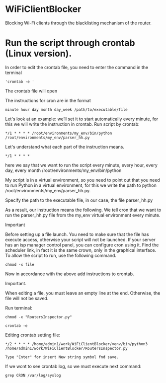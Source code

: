 # WiFiClientBlocker
Blocking Wi-Fi clients through the blacklisting mechanism of the router.


# Run the script through crontab (Linux version).

In order to edit the crontab file, you need to enter the command in the terminal

    'crontab -e '

The crontab file will open

The instructions for cron are in the format

    minute hour day month day_week /path/to/executable/file

Let's look at an example: we’ll set it to start automatically every minute, for this we will write the instruction 
in crontab. Run script by crontab:

    */1 * * * * /root/environments/my_env/bin/python /root/environments/my_env/parser_hh.py

Let's understand what each part of the instruction means.

    */1 * * * *
    
here we say that we want to run the script every minute, every hour, every day, every month
/root/environments/my_env/bin/python

My script is in a virtual environment, so you need to point out that you need to run Python in a virtual environment,
for this we write the path to python /root/environments/my_env/parser_hh.py.

Specify the path to the executable file, in our case, the file parser_hh.py

As a result, our instruction means the following. We tell cron that we want to run the parser_hh.py file from 
the my_env virtual environment every minute.


Important

Before setting up a file launch. You need to make sure that the file has execute access, otherwise your script 
will not be launched. If your server has an isp manager control panel, you can configure cron using it. 
Find the scheduler link, in fact it is the same crown, only in the graphical interface. 
To allow the script to run, use the following command.

    chmod -x file

Now in accordance with the above add instructions to crontab.

Important.

When editing a file, you must leave an empty line at the end. Otherwise, the file will not be saved.

Run terminal:

    chmod -x "RoutersInspector.py"

    crontab -e


Editing crontab setting file: 
       
    */2 * * * * /home/admin1/work/WiFiClientBlocker/venv/bin/python3 /home/admin1/work/WiFiClientBlocker/RoutersInspector.py

    Type "Enter" for insert New string symbol fnd save.
    
If we wont to see crontab log, so we must execute next command:
    
    grep CRON /var/log/syslog

